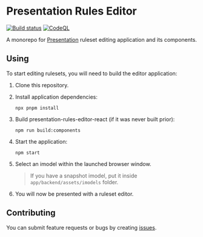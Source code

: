 # Presentation Rules Editor

[![Build status](https://github.com/iTwin/presentation-rules-editor/actions/workflows/CI.yml/badge.svg?branch=master)](https://github.com/iTwin/presentation-rules-editor/actions/workflows/CI.yml?query=branch%3Amaster) [![CodeQL](https://github.com/iTwin/presentation-rules-editor/actions/workflows/codeql-analysis.yml/badge.svg)](https://github.com/iTwin/presentation-rules-editor/actions/workflows/codeql-analysis.yml)

A monorepo for [Presentation](https://www.itwinjs.org/presentation/) ruleset editing application and its components.

## Using

To start editing rulesets, you will need to build the editor application:

1. Clone this repository.
2. Install application dependencies:

   ```shell
   npx pnpm install
   ```

3. Build presentation-rules-editor-react (if it was never built prior):

   ```shell
   npm run build:components
   ```

4. Start the application:

   ```shell
   npm start
   ```

5. Select an imodel within the launched browser window.

   > If you have a snapshot imodel, put it inside `app/backend/assets/imodels` folder.

6. You will now be presented with a ruleset editor.

## Contributing

You can submit feature requests or bugs by creating [issues](https://github.com/iTwin/presentation-rules-editor/issues).
